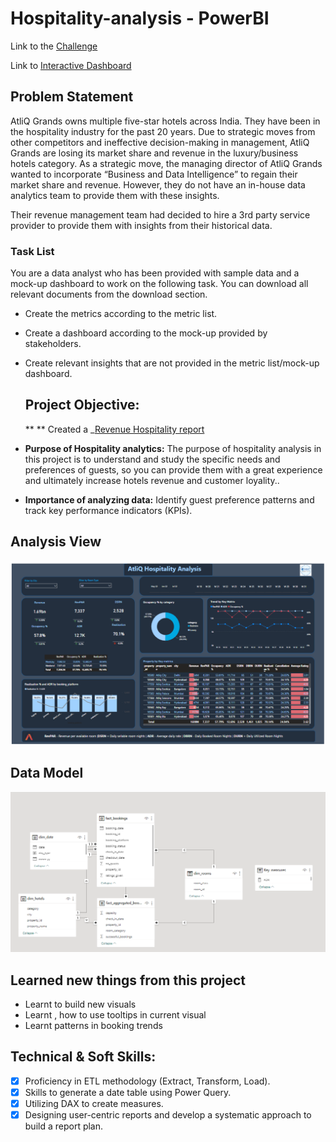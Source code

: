 # Hospitality-analysis - PowerBI

Link to the [Challenge](https://codebasics.io/challenge/codebasics-resume-project-challenge)

Link to [Interactive Dashboard](https://app.powerbi.com/view?r=eyJrIjoiZWM1MmY4N2EtMjViMy00MDM3LTlhZTQtZjBjMzc1ZjRmNTJiIiwidCI6ImM2ZTU0OWIzLTVmNDUtNDAzMi1hYWU5LWQ0MjQ0ZGM1YjJjNCJ9)

## Problem Statement

AtliQ Grands owns multiple five-star hotels across India. They have been in the hospitality industry for the past 20 years. Due to strategic moves from other competitors and ineffective decision-making in management, AtliQ Grands are losing its market share and revenue in the luxury/business hotels category. As a strategic move, the managing director of AtliQ Grands wanted to incorporate “Business and Data Intelligence” to regain their market share and revenue. However, they do not have an in-house data analytics team to provide them with these insights.

Their revenue management team had decided to hire a 3rd party service provider to provide them with insights from their historical data.

### Task List

You are a data analyst who has been provided with sample data and a mock-up dashboard to work on the following task. You can download all relevant documents from the download section.

- Create the metrics according to the metric list.
- Create a dashboard according to the mock-up provided by stakeholders.
- Create relevant insights that are not provided in the metric list/mock-up dashboard.

  ## Project Objective:

  ** ** Created a _[Revenue Hospitality report](https://github.com/vatssarthak/PowerBI-Hospitality-analysis/blob/main/Hospitality%20Report.pdf)
- **Purpose of Hospitality analytics:** The purpose of hospitality analysis in this project is to understand and study the specific needs and preferences of guests, so you can provide them with a great experience and ultimately increase hotels revenue and customer loyality..

- **Importance of analyzing data:** Identify guest preference patterns and track key performance indicators (KPIs).

## Analysis View

<p align="center">
    <img src="https://github.com/vatssarthak/PowerBI-Hospitality-analysis/blob/main/Analysis%20View.png"
</p>

## Data Model

<p align="center">
    <img src="https://github.com/vatssarthak/PowerBI-Hospitality-analysis/blob/main/Data%20model.png"
</p>

## Learned new things from this project
- Learnt to build new visuals
- Learnt , how to use tooltips in current visual  
- Learnt patterns in booking trends
## Technical & Soft Skills:
- [x]	Proficiency in ETL methodology (Extract, Transform, Load).
- [x]	Skills to generate a date table using Power Query.
- [x]	Utilizing DAX to create measures.
- [x]	Designing user-centric reports and develop a systematic approach to build a report plan.
